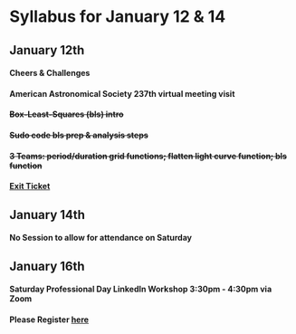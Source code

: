 # Syllabus for January 12 & 14


## January 12th
#### Cheers & Challenges
#### American Astronomical Society 237th virtual meeting visit
#### ~~Box-Least-Squares (bls) intro~~ 
#### ~~Sudo code bls prep & analysis steps~~
#### ~~3 Teams: period/duration grid functions; flatten light curve function; bls function~~
#### [Exit Ticket](https://docs.google.com/forms/d/e/1FAIpQLSfhexyVY226Fo7eyEtHve_MwAFkbjSh_eVrbftjhPyLBquDqQ/viewform?usp=sf_link)


## January 14th
#### No Session to allow for attendance on Saturday



## January 16th
#### Saturday Professional Day LinkedIn Workshop 3:30pm - 4:30pm via Zoom
#### Please Register [here](https://forms.gle/pKzRe2tjGR8qWpkx7)